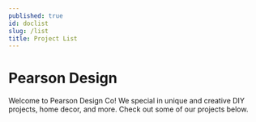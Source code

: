 ```yaml
---
published: true
id: doclist
slug: /list
title: Project List
---
```

# Pearson Design

Welcome to Pearson Design Co!  We special in unique and creative DIY projects, home decor, and more.  Check out some of our projects below.
